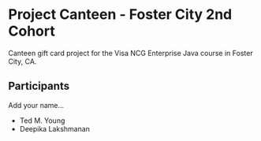 # Project Canteen - Foster City 2nd Cohort

Canteen gift card project for the Visa NCG Enterprise Java course in Foster City, CA.

## Participants

Add your name...

* Ted M. Young
* Deepika Lakshmanan

